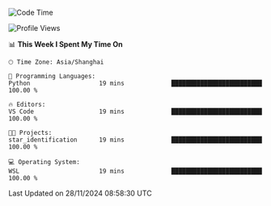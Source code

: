 <!--START_SECTION:waka-->
![Code Time](http://img.shields.io/badge/Code%20Time-2%2C129%20hrs%2027%20mins-blue)

![Profile Views](http://img.shields.io/badge/Profile%20Views-3-blue)

📊 **This Week I Spent My Time On** 

```text
🕑︎ Time Zone: Asia/Shanghai

💬 Programming Languages: 
Python                   19 mins             █████████████████████████   100.00 % 

🔥 Editors: 
VS Code                  19 mins             █████████████████████████   100.00 % 

🐱‍💻 Projects: 
star_identification      19 mins             █████████████████████████   100.00 % 

💻 Operating System: 
WSL                      19 mins             █████████████████████████   100.00 % 
```


 Last Updated on 28/11/2024 08:58:30 UTC
<!--END_SECTION:waka-->
